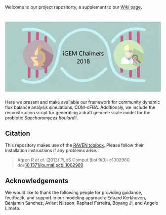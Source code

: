 Welcome to our project repositorty, a supplement to our [Wiki page](http://2018.igem.org/Team:Chalmers-Gothenburg).

# ![iGEM CHALMERS](logo.png)

Here we present and make available our framework for community dynamic flux balance analysis simulations, COM-dFBA. Additionaly, we include the reconstruction script for generating a draft genome scale model for the probiotic _Saccharomyces boulardii_.

## Citation

This repository makes use of the [RAVEN toolbox](https://github.com/SysBioChalmers/RAVEN/). Please follow their installation instructions if any problems arise.

  >Agren R _et al_. (2013) PLoS Comput Biol 9(3): e1002980. doi:[10.1371/journal.pcbi.1002980](http://journals.plos.org/ploscompbiol/article?id=10.1371/journal.pcbi.1002980).

## Acknowledgements

We would like to thank the following people for providing guidance, feedback, and support in our modeling approach: Eduard Kerkhoven, Benjamin Sanchez, Avlant Nilsson, Raphael Ferreira, Boyang Ji, and Angelo Limeta.
